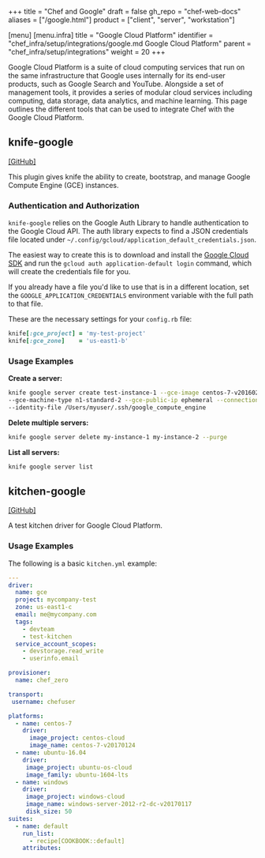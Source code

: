 +++
title = "Chef and Google"
draft = false
gh_repo = "chef-web-docs"
aliases = ["/google.html"]
product = ["client", "server", "workstation"]

[menu]
  [menu.infra]
    title = "Google Cloud Platform"
    identifier = "chef_infra/setup/integrations/google.md Google Cloud Platform"
    parent = "chef_infra/setup/integrations"
    weight = 20
+++

Google Cloud Platform is a suite of cloud computing services that run on
the same infrastructure that Google uses internally for its end-user
products, such as Google Search and YouTube. Alongside a set of
management tools, it provides a series of modular cloud services
including computing, data storage, data analytics, and machine learning.
This page outlines the different tools that can be used to integrate
Chef with the Google Cloud Platform.

## knife-google

[\[GitHub\]](https://github.com/chef/knife-google)

This plugin gives knife the ability to create, bootstrap, and manage
Google Compute Engine (GCE) instances.

### Authentication and Authorization

`knife-google` relies on the Google Auth Library to handle
authentication to the Google Cloud API. The auth library expects to find
a JSON credentials file located under
`~/.config/gcloud/application_default_credentials.json`.

The easiest way to create this is to download and install the [Google
Cloud SDK](https://cloud.google.com/sdk/) and run the
`gcloud auth application-default login` command, which will create the
credentials file for you.

If you already have a file you'd like to use that is in a different
location, set the `GOOGLE_APPLICATION_CREDENTIALS` environment variable
with the full path to that file.

These are the necessary settings for your `config.rb` file:

```ruby
knife[:gce_project] = 'my-test-project'
knife[:gce_zone]    = 'us-east1-b'
```

### Usage Examples

**Create a server:**

```bash
knife google server create test-instance-1 --gce-image centos-7-v20160219 \
--gce-machine-type n1-standard-2 --gce-public-ip ephemeral --connection-user myuser \
--identity-file /Users/myuser/.ssh/google_compute_engine
```

**Delete multiple servers:**

```bash
knife google server delete my-instance-1 my-instance-2 --purge
```

**List all servers:**

```bash
knife google server list
```

## kitchen-google

[\[GitHub\]](https://github.com/test-kitchen/kitchen-google)

A test kitchen driver for Google Cloud Platform.

### Usage Examples

The following is a basic `kitchen.yml` example:

```yaml
---
driver:
  name: gce
  project: mycompany-test
  zone: us-east1-c
  email: me@mycompany.com
  tags:
    - devteam
    - test-kitchen
  service_account_scopes:
    - devstorage.read_write
    - userinfo.email

provisioner:
  name: chef_zero

transport:
 username: chefuser

platforms:
  - name: centos-7
    driver:
      image_project: centos-cloud
      image_name: centos-7-v20170124
  - name: ubuntu-16.04
    driver:
     image_project: ubuntu-os-cloud
     image_family: ubuntu-1604-lts
  - name: windows
    driver:
     image_project: windows-cloud
     image_name: windows-server-2012-r2-dc-v20170117
     disk_size: 50
suites:
  - name: default
    run_list:
      - recipe[COOKBOOK::default]
    attributes:
```
